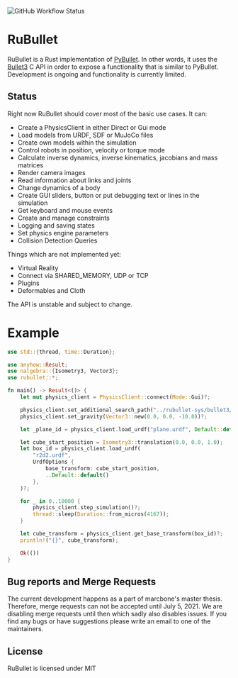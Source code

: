 ![GitHub Workflow Status](https://img.shields.io/github/workflow/status/neachdainn/rubullet/Rust)
# RuBullet

RuBullet is a Rust implementation of [PyBullet](https://pybullet.org/).
In other words, it uses the [Bullet3](https://github.com/bulletphysics/bullet3) 
C API in order to expose a functionality that is similar to PyBullet.
Development is ongoing and functionality is currently limited.

## Status
Right now RuBullet should cover most of the basic use cases. It can:
* Create a PhysicsClient in either Direct or Gui mode
* Load models from URDF, SDF or MuJoCo files
* Create own models within the simulation
* Control robots in position, velocity or torque mode
* Calculate inverse dynamics, inverse kinematics, jacobians and mass matrices
* Render camera images
* Read information about links and joints
* Change dynamics of a body
* Create GUI sliders, button or put debugging text or lines in the simulation
* Get keyboard and mouse events 
* Create and manage constraints
* Logging and saving states
* Set physics engine parameters
* Collision Detection Queries

Things which are not implemented yet:
* Virtual Reality
* Connect via SHARED_MEMORY, UDP or TCP
* Plugins
* Deformables and Cloth

The API is unstable and subject to change.

# Example
```rust
use std::{thread, time::Duration};

use anyhow::Result;
use nalgebra::{Isometry3, Vector3};
use rubullet::*;

fn main() -> Result<()> {
    let mut physics_client = PhysicsClient::connect(Mode::Gui)?;

    physics_client.set_additional_search_path("../rubullet-sys/bullet3/libbullet3/data")?;
    physics_client.set_gravity(Vector3::new(0.0, 0.0, -10.0))?;

    let _plane_id = physics_client.load_urdf("plane.urdf", Default::default())?;

    let cube_start_position = Isometry3::translation(0.0, 0.0, 1.0);
    let box_id = physics_client.load_urdf(
        "r2d2.urdf",
        UrdfOptions {
            base_transform: cube_start_position,
            ..Default::default()
        },
    )?;

    for _ in 0..10000 {
        physics_client.step_simulation()?;
        thread::sleep(Duration::from_micros(4167));
    }

    let cube_transform = physics_client.get_base_transform(box_id)?;
    println!("{}", cube_transform);

    Ok(())
}
```

## Bug reports and Merge Requests
The current development happens as a part of marcbone's master thesis. Therefore, merge requests can not be accepted until
July 5, 2021. We are disabling merge requests until then which sadly also disables issues. If you find any bugs or have suggestions please write an email to
one of the maintainers.

## License
RuBullet is licensed under MIT

